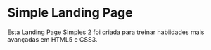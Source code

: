 # Simple Landing Page
Esta Landing Page Simples 2 foi criada para treinar habiidades mais avançadas em HTML5 e CSS3. 

